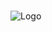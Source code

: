 <img class="navbar-brand-logo" src="https://img.shields.io/badge/Amazon_AWS-FF9900?style=for-the-badge&logo=amazonaws&logoColor=white" alt="Logo" style="margin-left: 40px; margin-top: 15px;">
